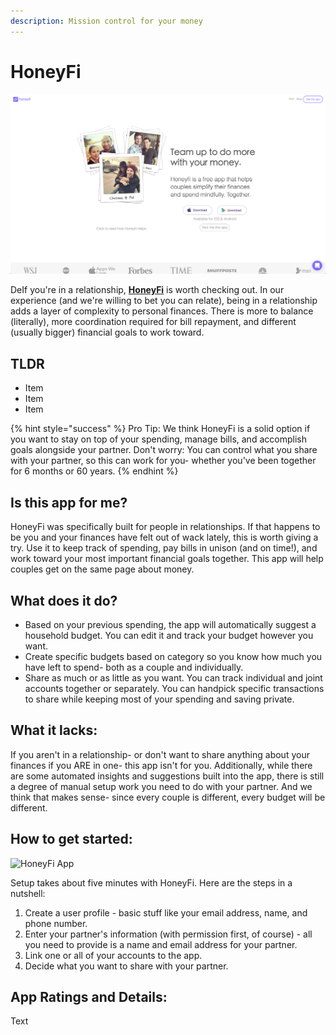 ```yaml
---
description: Mission control for your money
---
```


# HoneyFi

![HoneyFi Website](../.gitbook/assets/honeyfi-web.png)

DeIf you're in a relationship, [**HoneyFi**](https://www.honeyfi.com/) is worth checking out. In our experience \(and we're willing to bet you can relate\), being in a relationship adds a layer of complexity to personal finances. There is more to balance \(literally\), more coordination required for bill repayment, and different \(usually bigger\) financial goals to work toward.

## TLDR

* Item
* Item
* Item

{% hint style="success" %}
Pro Tip: We think HoneyFi is a solid option if you want to stay on top of your spending, manage bills, and accomplish goals alongside your partner. Don't worry: You can control what you share with your partner, so this can work for you- whether you've been together for 6 months or 60 years.
{% endhint %}

## Is this app for me?

HoneyFi was specifically built for people in relationships. If that happens to be you and your finances have felt out of wack lately, this is worth giving a try. Use it to keep track of spending, pay bills in unison \(and on time!\), and work toward your most important financial goals together. This app will help couples get on the same page about money.

## What does it do?

* Based on your previous spending, the app will automatically suggest a household budget. You can edit it and track your budget however you want.
* Create specific budgets based on category so you know how much you have left to spend- both as a couple and individually.
* Share as much or as little as you want. You can track individual and joint accounts together or separately. You can handpick specific transactions to share while keeping most of your spending and saving private.

## What it lacks:

If you aren't in a relationship- or don't want to share anything about your finances if you ARE in one- this app isn't for you. Additionally, while there are some automated insights and suggestions built into the app, there is still a degree of manual setup work you need to do with your partner. And we think that makes sense- since every couple is different, every budget will be different.

## How to get started:

![HoneyFi App](https://github.com/AstraFinance/app-guide/tree/2437d77de2b2a444ee4e5f9aa29e4ad062d8541a/budgeting/images/honeyfi-app.png)

Setup takes about five minutes with HoneyFi. Here are the steps in a nutshell:

1. Create a user profile - basic stuff like your email address, name, and phone number.
2. Enter your partner's information \(with permission first, of course\) - all you need to provide is a name and email address for your partner.
3. Link one or all of your accounts to the app.
4. Decide what you want to share with your partner.

## App Ratings and Details:

Text

